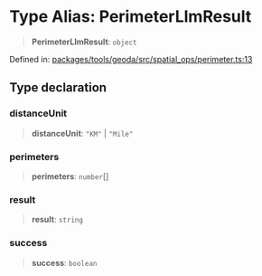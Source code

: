 # Type Alias: PerimeterLlmResult

> **PerimeterLlmResult**: `object`

Defined in: [packages/tools/geoda/src/spatial\_ops/perimeter.ts:13](https://github.com/GeoDaCenter/openassistant/blob/0a6a7e7306d75a25dc968b3117f04cb7bd613bec/packages/tools/geoda/src/spatial_ops/perimeter.ts#L13)

## Type declaration

### distanceUnit

> **distanceUnit**: `"KM"` \| `"Mile"`

### perimeters

> **perimeters**: `number`[]

### result

> **result**: `string`

### success

> **success**: `boolean`
